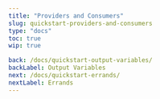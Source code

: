 ```yaml
---
title: "Providers and Consumers"
slug: quickstart-providers-and-consumers
type: "docs"
toc: true
wip: true

back: /docs/quickstart-output-variables/
backLabel: Output Variables
next: /docs/quickstart-errands/
nextLabel: Errands
---
```


